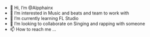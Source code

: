 - 👋 Hi, I’m @Alpphainx
- 👀 I’m interested in Music and beats and team to work with
- 🌱 I’m currently learning FL Studio
- 💞️ I’m looking to collaborate on Singing and rapping with someone
- 📫 How to reach me ...

<!---
Alpphainx/Alpphainx is a ✨ special ✨ repository because its `README.md` (this file) appears on your GitHub profile.
You can click the Preview link to take a look at your changes.
--->
